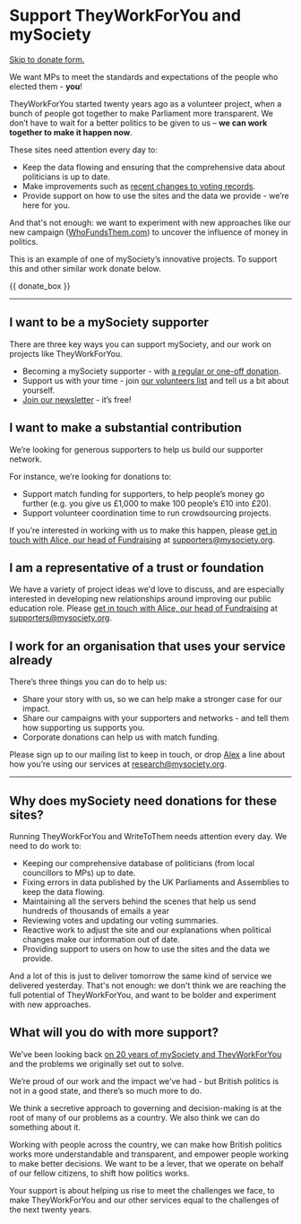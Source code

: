 # Support TheyWorkForYou and mySociety

[Skip to donate form.](#donate-form)

We want MPs to meet the standards and expectations of the people who elected them - **you**!

TheyWorkForYou started twenty years ago as a volunteer project, when a bunch of people got together to make Parliament more transparent. We don’t have to wait for a better politics to be given to us – **we can work together to make it happen now**.

These sites need attention every day to:

* Keep the data flowing and ensuring that the comprehensive data about politicians is up to date.
* Make improvements such as [recent changes to voting records](https://www.mysociety.org/2024/04/23/improving-the-focus-of-theyworkforyous-voting-summaries/).
* Provide support on how to use the sites and the data we provide - we’re here for you.

And that's not enough: we want to experiment with new approaches like our new campaign ([WhoFundsThem.com](https://www.mysociety.org/democracy/who-funds-them/)) to uncover the influence of money in politics.

This is an example of one of mySociety’s innovative projects. To support this and other similar work donate below.

{{ donate_box }}

***

## I want to be a mySociety supporter

There are three key ways you can support mySociety, and our work on projects like TheyWorkForYou. 

* Becoming a mySociety supporter - with [a regular or one-off donation](https://www.mysociety.org/donate/). 
* Support us with your time - join [our volunteers list](https://www.mysociety.org/about/get-involved/) and tell us a bit about yourself. 
* [Join our newsletter](https://www.mysociety.org/subscribe/) - it’s free!

## I want to make a substantial contribution

We’re looking for generous supporters to help us build our supporter network. 

For instance, we’re looking for donations to:

* Support match funding for supporters, to help people’s money go further (e.g. you give us £1,000 to make 100 people’s £10 into £20).
* Support volunteer coordination time to run crowdsourcing projects. 

If you’re interested in working with us to make this happen, please [get in touch with Alice, our head of Fundraising](https://www.mysociety.org/about/team/alice-williams/) at [supporters@mysociety.org](mailto:supporters@mysociety.org).

## I am a representative of a trust or foundation

We have a variety of project ideas we'd love to discuss, and are especially interested in developing new relationships around improving our public education role. Please [get in touch with Alice, our head of Fundraising](https://www.mysociety.org/about/team/alice-williams/) at [supporters@mysociety.org](mailto:supporters@mysociety.org).

## I work for an organisation that uses your service already

There’s three things you can do to help us:

* Share your story with us, so we can help make a stronger case for our impact. 
* Share our campaigns with your supporters and networks - and tell them how supporting us supports you.
* Corporate donations can help us with match funding. 

Please sign up to our mailing list to keep in touch, or drop [Alex](https://www.mysociety.org/about/team/alex-parsons/) a line about how you’re using our services at [research@mysociety.org](mailto:research@mysociety.org).


***

## Why does mySociety need donations for these sites?

Running TheyWorkForYou and WriteToThem needs attention every day. We need to do work to:

* Keeping our comprehensive database of politicians (from local councillors to MPs) up to date.
* Fixing errors in data published by the UK Parliaments and Assemblies to keep the data flowing. 
* Maintaining all the servers behind the scenes that help us send hundreds of thousands of emails a year
* Reviewing votes and updating our voting summaries.
* Reactive work to adjust the site and our explanations when political changes make our information out of date. 
* Providing support to users on how to use the sites and the data we provide. 

And a lot of this is just to deliver tomorrow the same kind of service we delivered yesterday. That's not enough: we don't think we are reaching the full potential of TheyWorkForYou, and want to be bolder and experiment with new approaches. 

## What will you do with more support?

We’ve been looking back [on 20 years of mySociety and TheyWorkForYou ](https://research.mysociety.org/html/impact-report-2023/) and the problems we originally set out to solve. 

We’re proud of our work and the impact we’ve had - but British politics is not in a good state, and there’s so much more to do. 

We think a secretive approach to governing and decision-making is at the root of many of our problems as a country. We also think we can do something about it.

Working with people across the country, we can make how British politics works more understandable and transparent, and empower people working to make better decisions. We want to be a lever, that we operate on behalf of our fellow citizens, to shift how politics works. 

Your support is about helping us rise to meet the challenges we face, to make TheyWorkForYou and our other services equal to the challenges of the next twenty years.